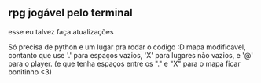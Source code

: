 
## rpg jogável pelo terminal 

esse eu talvez faça atualizações

Só precisa de python e um lugar pra rodar o codigo :D
mapa modificavel, contanto que use '.' para espaços vazios, 'X' para lugares não vazios, e '@' para o player. (e que tenha espaços entre os "." e "X" para o mapa ficar bonitinho <3)
